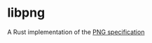 # libpng

A Rust implementation of the [PNG specification](https://www.w3.org/TR/2003/REC-PNG-20031110/)
